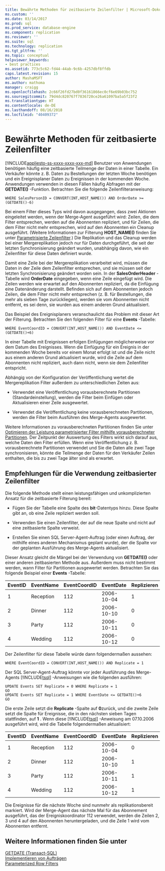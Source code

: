 ```yaml
---
title: Bewährte Methoden für zeitbasierte Zeilenfilter | Microsoft-Dokumentation
ms.custom: ''
ms.date: 03/14/2017
ms.prod: sql
ms.prod_service: database-engine
ms.component: replication
ms.reviewer: ''
ms.suite: sql
ms.technology: replication
ms.tgt_pltfrm: ''
ms.topic: conceptual
helpviewer_keywords:
- best practices
ms.assetid: 773c5c62-fd44-44ab-9c6b-4257dbf8ffdb
caps.latest.revision: 15
author: MashaMSFT
ms.author: mathoma
manager: craigg
ms.openlocfilehash: 2c66f26fd27bd0f36161866ec0cf6e69b03bc752
ms.sourcegitcommit: 79d4dc820767f7836720ce26a61097ba5a5f23f2
ms.translationtype: HT
ms.contentlocale: de-DE
ms.lasthandoff: 08/16/2018
ms.locfileid: "40409372"
---
```

# <a name="best-practices-for-time-based-row-filters"></a>Bewährte Methoden für zeitbasierte Zeilenfilter
[!INCLUDE[appliesto-ss-xxxx-xxxx-xxx-md](../../../includes/appliesto-ss-xxxx-xxxx-xxx-md.md)]
  Benutzer von Anwendungen benötigen häufig eine zeitbasierte Teilmenge der Daten in einer Tabelle. Ein Verkäufer könnte z. B. Daten zu Bestellungen der letzten Woche benötigen und ein Ereignisplaner Daten zu Ereignissen in der kommenden Woche. Anwendungen verwenden in diesen Fällen häufig Abfragen mit der **GETDATE()** -Funktion. Betrachten Sie die folgende Zeilenfilteranweisung:  
  
```  
WHERE SalesPersonID = CONVERT(INT,HOST_NAME()) AND OrderDate >= (GETDATE()-6)  
```  
  
 Bei einem Filter dieses Typs wird davon ausgegangen, dass zwei Aktionen eingeleitet werden, wenn der Merge-Agent ausgeführt wird: Zeilen, die dem Filter entsprechen, werden auf die Abonnenten repliziert, und für Zeilen, die dem Filter nicht mehr entsprechen, wird auf den Abonnenten ein Cleanup ausgeführt. (Weitere Informationen zur Filterung **HOST_NAME()** finden Sie unter [Parametrisierte Zeilenfilter](../../../relational-databases/replication/merge/parameterized-filters-parameterized-row-filters.md).) Die Replikation und das Cleanup werden bei einer Mergereplikation jedoch nur für Daten durchgeführt, die seit der letzten Synchronisierung geändert wurden, unabhängig davon, wie ein Zeilenfilter für diese Daten definiert wurde.  
  
 Damit eine Zeile bei der Mergereplikation verarbeitet wird, müssen die Daten in der Zeile dem Zeilenfilter entsprechen, und sie müssen seit der letzten Synchronisierung geändert worden sein. In der **SalesOrderHeader** -Tabelle wird **OrderDate** eingegeben, wenn eine Zeile eingefügt wird. Die Zeilen werden wie erwartet auf den Abonnenten repliziert, da die Einfügung eine Datenänderung darstellt. Befinden sich auf dem Abonnenten jedoch Zeilen, die dem Filter nicht mehr entsprechen (z. B. für Bestellungen, die mehr als sieben Tage zurückliegen), werden sie vom Abonnenten nicht entfernt, es sei denn, sie wurden aus einem anderen Grund aktualisiert.  
  
 Das Beispiel des Ereignisplaners veranschaulicht das Problem mit dieser Art der Filterung. Betrachten Sie den folgenden Filter für eine **Events** -Tabelle:  
  
```  
WHERE EventCoordID = CONVERT(INT,HOST_NAME()) AND EventDate <= (GETDATE()+6)  
```  
  
 In einer Tabelle mit Ereignissen erfolgen Einfügungen möglicherweise vor dem Datum des Ereignisses. Wenn die Einfügung für ein Ereignis in der kommenden Woche bereits vor einem Monat erfolgt ist und die Zeile nicht aus einem anderen Grund aktualisiert wurde, wird die Zeile auf dem Abonnenten nicht repliziert, auch dann nicht, wenn sie dem Zeilenfilter entspricht.  
  
 Abhängig von der Konfiguration der Veröffentlichung wertet die Mergereplikation Filter außerdem zu unterschiedlichen Zeiten aus:  
  
-   Verwendet eine Veröffentlichung vorausberechnete Partitionen (Standardeinstellung), werden die Filter beim Einfügen oder Aktualisieren einer Zeile ausgewertet.  
  
-   Verwendet die Veröffentlichung keine vorausberechneten Partitionen, werden die Filter beim Ausführen des Merge-Agents ausgewertet.  
  
 Weitere Informationen zu vorausberechneten Partitionen finden Sie unter [Optimieren der Leistung parametrisierter Filter mithilfe vorausberechneter Partitionen](../../../relational-databases/replication/merge/parameterized-filters-optimize-for-precomputed-partitions.md). Der Zeitpunkt der Auswertung des Filters wirkt sich darauf aus, welche Daten den Filter erfüllen. Wenn eine Veröffentlichung z. B. vorausberechnete Partitionen verwendet und Sie die Daten alle zwei Tage synchronisieren, könnte die Teilmenge der Daten für den Verkäufer Zeilen enthalten, die bis zu zwei Tage älter sind als erwartet.  
  
## <a name="recommendations-for-using-time-based-row-filters"></a>Empfehlungen für die Verwendung zeitbasierter Zeilenfilter  
 Die folgende Methode stellt einen leistungsfähigen und unkomplizierten Ansatz für die zeitbasierte Filterung bereit:  
  
-   Fügen Sie der Tabelle eine Spalte des **bit**-Datentyps hinzu. Diese Spalte gibt an, ob eine Zeile repliziert werden soll.  
  
-   Verwenden Sie einen Zeilenfilter, der auf die neue Spalte und nicht auf eine zeitbasierte Spalte verweist.  
  
-   Erstellen Sie einen SQL Server-Agent-Auftrag (oder einen Auftrag, der mithilfe eines anderen Mechanismus geplant wurde), der die Spalte vor der geplanten Ausführung des Merge-Agents aktualisiert.  
  
 Dieser Ansatz gleicht die Mängel bei der Verwendung von **GETDATE()** oder einer anderen zeitbasierten Methode aus. Außerdem muss nicht bestimmt werden, wann Filter für Partitionen ausgewertet werden. Betrachten Sie das folgende Beispiel einer **Events** -Tabelle:  
  
|**EventID**|**EventName**|**EventCoordID**|**EventDate**|**Replizieren**|  
|-----------------|-------------------|----------------------|-------------------|-------------------|  
|1|Reception|112|2006-10-04|1|  
|2|Dinner|112|2006-10-10|0|  
|3|Party|112|2006-10-11|0|  
|4|Wedding|112|2006-10-12|0|  
  
 Der Zeilenfilter für diese Tabelle würde dann folgendermaßen aussehen:  
  
```  
WHERE EventCoordID = CONVERT(INT,HOST_NAME()) AND Replicate = 1  
```  
  
 Der SQL Server-Agent-Auftrag könnte vor jeder Ausführung des Merge-Agents [!INCLUDE[tsql](../../../includes/tsql-md.md)] -Anweisungen wie die folgenden ausführen:  
  
```  
UPDATE Events SET Replicate = 0 WHERE Replicate = 1  
GO  
UPDATE Events SET Replicate = 1 WHERE EventDate <= GETDATE()+6  
GO  
```  
  
 Die erste Zeile setzt die **Replicate** -Spalte auf **0**zurück, und die zweite Zeile setzt die Spalte für Ereignisse, die in den nächsten sieben Tagen stattfinden, auf **1** . Wenn diese [!INCLUDE[tsql](../../../includes/tsql-md.md)] -Anweisung am 07.10.2006 ausgeführt wird, wird die Tabelle folgendermaßen aktualisiert:  
  
|**EventID**|**EventName**|**EventCoordID**|**EventDate**|**Replizieren**|  
|-----------------|-------------------|----------------------|-------------------|-------------------|  
|1|Reception|112|2006-10-04|0|  
|2|Dinner|112|2006-10-10|1|  
|3|Party|112|2006-10-11|1|  
|4|Wedding|112|2006-10-12|1|  
  
 Die Ereignisse für die nächste Woche sind nunmehr als replikationsbereit markiert. Wird der Merge-Agent das nächste Mal für das Abonnement ausgeführt, das der Ereigniskoordinator 112 verwendet, werden die Zeilen 2, 3 und 4 auf den Abonnenten heruntergeladen, und die Zeile 1 wird vom Abonnenten entfernt.  
  
## <a name="see-also"></a>Weitere Informationen finden Sie unter  
 [GETDATE &#40;Transact-SQL&#41;](../../../t-sql/functions/getdate-transact-sql.md)   
 [Implementieren von Aufträgen](../../../ssms/agent/implement-jobs.md)   
 [Parameterized Row Filters](../../../relational-databases/replication/merge/parameterized-filters-parameterized-row-filters.md)  
  
  
